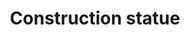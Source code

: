 ---
pid: pt200
title: Construction statue
location_transcription: Penn treaty park
coordinates: "[-75.128696981107, 39.966036597508]"
zipcode: '19149'
gen_neighborhood: Northeast Philadelphia
neighborhood: Frankford
outside_phl: 
age: '22'
age_range: 20-29
instagram: 
image_file_name: pt_200.jpg
proposal_transcription: A estruture of a hard working worker doing bunch of things
  wearing a big hard hat.
topic: Environment,Person,Industrial
topic_summary: 0, 0, 0
type: Sculpture Statue
keywords_other: 
credit: Gustavo Amaral
image_labels: 
twitter: 
facebook: 
permalink: "/monuments/pt200/"
layout: item-page
---